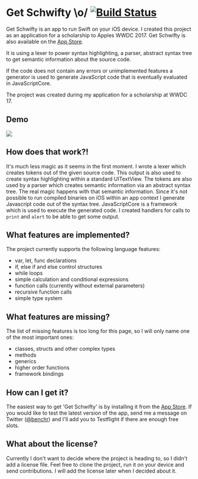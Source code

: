 # Get Schwifty \o/ [![Build Status](https://travis-ci.org/BenchR267/Get-Schwifty.svg?branch=master)](https://travis-ci.org/BenchR267/Get-Schwifty)

Get Schwifty is an app to run Swift on your iOS device. I created this project as an application for a scholarship to Apples WWDC 2017. Get Schwifty is also available on the [App Store](https://itunes.apple.com/de/app/get-schwifty/id1222398681?l=en&mt=8).

It is using a lexer to power syntax highlighting, a parser, abstract syntax tree to get semantic information about the source code.

If the code does not contain any errors or unimplemented features a generator is used to generate JavaScript code that is eventually evaluated in JavaScriptCore.

The project was created during my application for a scholarship at WWDC 17.

## Demo

![](img/live.gif)

## How does that work?!

It's much less magic as it seems in the first moment. I wrote a lexer which creates tokens out of the given source code. This output is also used to create syntax highlighting within a standard UITextView. The tokens are also used by a parser which creates semantic information via an abstract syntax tree.
The real magic happens with that semantic information. Since it's not possible to run compiled binaries on iOS within an app context I generate Javascript code out of the syntax tree. JavaScriptCore is a framework which is used to execute the generated code. I created handlers for calls to `print` and `alert` to be able to get some output.

## What features are implemented?

The project currently supports the following language features:

* var, let, func declarations
* if, else if and else control structures
* while loops
* simple calculation and conditional expressions
* function calls (currently without external parameters)
* recursive function calls
* simple type system

## What features are missing?

The list of missing features is too long for this page, so I will only name one of the most important ones:

* classes, structs and other complex types
* methods
* generics
* higher order functions
* framework bindings

## How can I get it?

The easiest way to get 'Get Schwifty' is by installing it from the [App Store](https://itunes.apple.com/de/app/get-schwifty/id1222398681?l=en&mt=8). If you would like to test the latest version of the app, send me a message on Twitter ([@benchr](https://twitter.com/benchr)) and I'll add you to Testflight if there are enough free slots.

## What about the license?

Currently I don't want to decide where the project is heading to, so I didn't add a license file. Feel free to clone the project, run it on your device and send contributions. I will add the license later when I decided about it.
